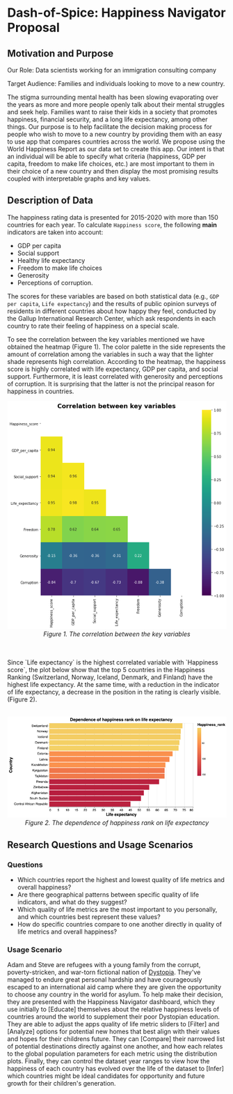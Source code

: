 # Dash-of-Spice: Happiness Navigator Proposal

## Motivation and Purpose

Our Role: Data scientists working for an immigration consulting company

Target Audience: Families and individuals looking to move to a new
country.

The stigma surrounding mental health has been slowing evaporating over
the years as more and more people openly talk about their mental
struggles and seek help. Families want to raise their kids in a society
that promotes happiness, financial security, and a long life expectancy,
among other things. Our purpose is to help facilitate the decision
making process for people who wish to move to a new country by providing
them with an easy to use app that compares countries across the world.
We propose using the World Happiness Report as our data set to create
this app. Our intent is that an individual will be able to specify what
criteria (happiness, GDP per capita, freedom to make life choices, etc.)
are most important to them in their choice of a new country and then
display the most promising results coupled with interpretable graphs and
key values.

## Description of Data

The happiness rating data is presented for 2015-2020 with more than 150 countries for each year. To calculate `Happiness score`, the following **main** indicators are taken into account:

- GDP per capita
- Social support
- Healthy life expectancy
- Freedom to make life choices
- Generosity
- Perceptions of corruption.

The scores for these variables are based on both statistical data (e.g., `GDP per capita`, `Life expectancy`) and the results of public opinion surveys of residents in different countries about how happy they feel, conducted by the Gallup International Research Center, which ask respondents in each country to rate their feeling of happiness on a special scale.

To see the correlation between the key variables mentioned we have obtained the heatmap (Figure 1). The color palette in the side represents the amount of correlation among the variables in such a way that the lighter shade represents high correlation. According to the heatmap, the happiness score is highly correlated with life expectancy, GDP per capita, and social support. Furthermore, it is least correlated with generosity and perceptions of corruption. It is surprising that the latter is not the principal reason for happiness in countries.
<br />

<p align="center">
  <img src="../img/plot1.png" />
  <br>
  <em>Figure 1. The correlation between the key variables</em>
</p>

<br />
<br />
Since `Life expectancy` is the highest correlated variable with `Happiness score`, the plot below show that the top 5 countries in the Happiness Ranking (Switzerland, Norway, Iceland, Denmark, and Finland) have the highest life expectancy. At the same time, with a reduction in the indicator of life expectancy, a decrease in the position in the rating is clearly visible. (Figure 2).
<br />
<br />

<p align="center">
  <img src="../img/plot2.png" />
  <br>
  <em>Figure 2. The dependence of happiness rank on life expectancy</em>
</p>

## Research Questions and Usage Scenarios

### Questions
* Which countries report the highest and lowest quality of life metrics and overall happiness?
* Are there geographical patterns between specific quality of life indicators, and what do they suggest?
* Which quality of life metrics are the most important to you personally, and which countries best represent these values?
* How do specific countries compare to one another directly in quality of life metrics and overall happiness?

### Usage Scenario

Adam and Steve are refugees with a young family from the corrupt, poverty-stricken, and war-torn fictional nation of [Dystopia](https://en.wikipedia.org/wiki/World_Happiness_Report#International_rankings). They've managed to endure great personal hardship and have courageously escaped to an international aid camp where they are given the opportunity to choose any country in the world for asylum. To help make their decision, they are presented with the Happiness Navigator dashboard, which they use initially to [Educate] themselves about the relative happiness levels of countries around the world to supplement their poor Dystopian education. They are able to adjust the apps quality of life metric sliders to [Filter] and [Analyze] options for potential new homes that best align with their values and hopes for their childrens future. They can [Compare] their narrowed list of potential destinations directly against one another, and how each relates to the global population parameters for each metric using the distribution plots. Finally, they can control the dataset year ranges to view how the happiness of each country has evolved over the life of the dataset to [Infer] which countries might be ideal candidates for opportunity and future growth for their children's generation.